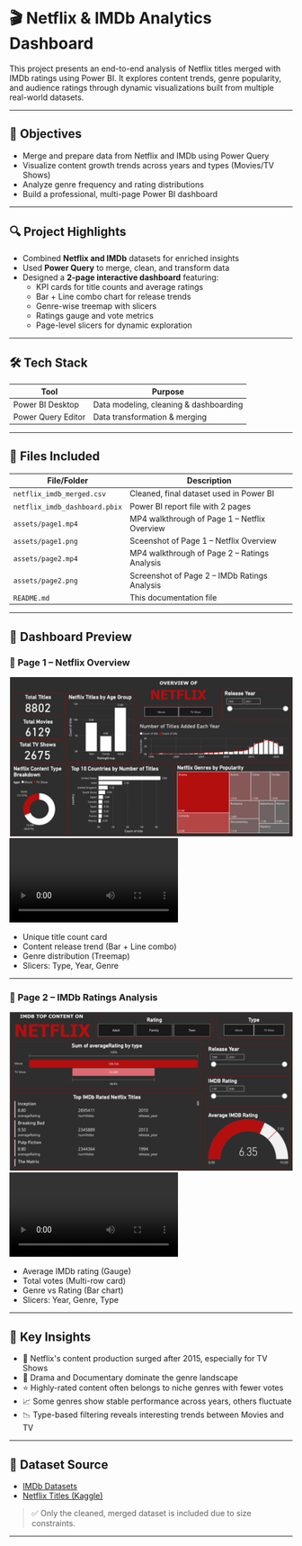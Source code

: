 # 🎬 Netflix & IMDb Analytics Dashboard

This project presents an end-to-end analysis of Netflix titles merged with IMDb ratings using Power BI. It explores content trends, genre popularity, and audience ratings through dynamic visualizations built from multiple real-world datasets.

---

## 🎯 Objectives

- Merge and prepare data from Netflix and IMDb using Power Query
- Visualize content growth trends across years and types (Movies/TV Shows)
- Analyze genre frequency and rating distributions
- Build a professional, multi-page Power BI dashboard

---

## 🔍 Project Highlights

- Combined **Netflix and IMDb** datasets for enriched insights  
- Used **Power Query** to merge, clean, and transform data
- Designed a **2-page interactive dashboard** featuring:
  - KPI cards for title counts and average ratings
  - Bar + Line combo chart for release trends
  - Genre-wise treemap with slicers
  - Ratings gauge and vote metrics
  - Page-level slicers for dynamic exploration
    
---

## 🛠️ Tech Stack

| Tool               | Purpose                                |
|--------------------|----------------------------------------|
| Power BI Desktop   | Data modeling, cleaning & dashboarding |
| Power Query Editor | Data transformation & merging          |


---

## 📂 Files Included

| File/Folder                  | Description                                     |
|-----------------------------|-------------------------------------------------|
| `netflix_imdb_merged.csv`   | Cleaned, final dataset used in Power BI         |
| `netflix_imdb_dashboard.pbix` | Power BI report file with 2 pages            |
| `assets/page1.mp4`          | MP4 walkthrough of Page 1 – Netflix Overview    |
| `assets/page1.png`          | Sceenshot of Page 1 – Netflix Overview          |
| `assets/page2.mp4`          | MP4 walkthrough of Page 2 – Ratings Analysis    |
| `assets/page2.png`          | Screenshot of Page 2 – IMDb Ratings Analysis         |
| `README.md`                 | This documentation file                         |

---

## 🎥 Dashboard Preview

### 📄 Page 1 – Netflix Overview 
![Dashboard](assets/page1.png)
![▶️ Watch MP4](assets/page1.mp4)

- Unique title count card  
- Content release trend (Bar + Line combo)  
- Genre distribution (Treemap)  
- Slicers: Type, Year, Genre

---

### 📄 Page 2 – IMDb Ratings Analysis 
![Dashboard](assets/page2.png)
![▶️ Watch MP4](assets/page2.mp4)

- Average IMDb rating (Gauge)
- Total votes (Multi-row card)
- Genre vs Rating (Bar chart)
- Slicers: Year, Genre, Type

---

## 📌 Key Insights

- 🎥 Netflix's content production surged after 2015, especially for TV Shows  
- 🧾 Drama and Documentary dominate the genre landscape  
- ⭐ Highly-rated content often belongs to niche genres with fewer votes  
- 📈 Some genres show stable performance across years, others fluctuate
- 📉 Type-based filtering reveals interesting trends between Movies and TV

---

## 📁 Dataset Source

- [IMDb Datasets](https://datasets.imdbws.com/)
- [Netflix Titles (Kaggle)](https://www.kaggle.com/datasets/shivamb/netflix-shows)

> ✅ Only the cleaned, merged dataset is included due to size constraints.

---
